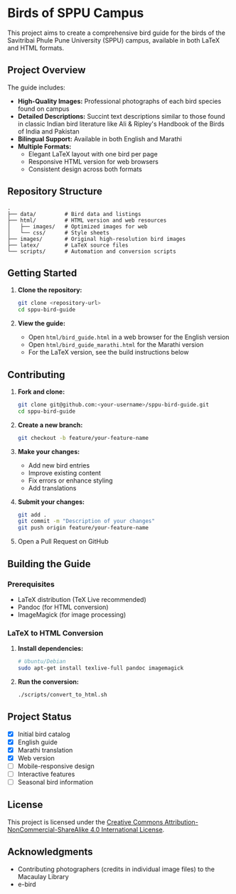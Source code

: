 # Birds of SPPU Campus

This project aims to create a comprehensive bird guide for the birds of the Savitribai Phule Pune University (SPPU) campus, available in both LaTeX and HTML formats.

## Project Overview

The guide includes:

* **High-Quality Images:** Professional photographs of each bird species found on campus
* **Detailed Descriptions:** Succint text descriptions similar to those found in classic Indian bird literature like Ali & Ripley's Handbook of the Birds of India and Pakistan
* **Bilingual Support:** Available in both English and Marathi
* **Multiple Formats:** 
  - Elegant LaTeX layout with one bird per page
  - Responsive HTML version for web browsers
  - Consistent design across both formats

## Repository Structure

```
.
├── data/         # Bird data and listings
├── html/         # HTML version and web resources
│   ├── images/   # Optimized images for web
│   └── css/      # Style sheets
├── images/       # Original high-resolution bird images
├── latex/        # LaTeX source files
└── scripts/      # Automation and conversion scripts
```

## Getting Started

1. **Clone the repository:**
   ```bash
   git clone <repository-url>
   cd sppu-bird-guide
   ```

2. **View the guide:**
   - Open `html/bird_guide.html` in a web browser for the English version
   - Open `html/bird_guide_marathi.html` for the Marathi version
   - For the LaTeX version, see the build instructions below

## Contributing

1. **Fork and clone:**
   ```bash
   git clone git@github.com:<your-username>/sppu-bird-guide.git
   cd sppu-bird-guide
   ```

2. **Create a new branch:**
   ```bash
   git checkout -b feature/your-feature-name
   ```

3. **Make your changes:**
   - Add new bird entries
   - Improve existing content
   - Fix errors or enhance styling
   - Add translations

4. **Submit your changes:**
   ```bash
   git add .
   git commit -m "Description of your changes"
   git push origin feature/your-feature-name
   ```

5. Open a Pull Request on GitHub

## Building the Guide

### Prerequisites
- LaTeX distribution (TeX Live recommended)
- Pandoc (for HTML conversion)
- ImageMagick (for image processing)

### LaTeX to HTML Conversion

1. **Install dependencies:**
   ```bash
   # Ubuntu/Debian
   sudo apt-get install texlive-full pandoc imagemagick
   ```

2. **Run the conversion:**
   ```bash
   ./scripts/convert_to_html.sh
   ```

## Project Status

- [x] Initial bird catalog
- [x] English guide
- [x] Marathi translation
- [x] Web version
- [ ] Mobile-responsive design
- [ ] Interactive features
- [ ] Seasonal bird information

## License

This project is licensed under the [Creative Commons Attribution-NonCommercial-ShareAlike 4.0 International License](https://creativecommons.org/licenses/by-nc-sa/4.0/).

## Acknowledgments

- Contributing photographers (credits in individual image files) to the Macaulay Library
- e-bird
